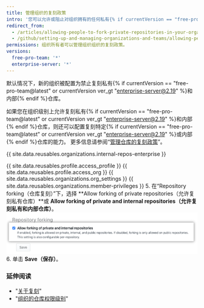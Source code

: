 ```yaml
---
title: 管理组织的复刻政策
intro: '您可以允许或阻止对组织拥有的任何私有{% if currentVersion == "free-pro-team@latest" or currentVersion ver_gt "enterprise-server@2.19" %}和内部{% endif %}仓库进行复刻。'
redirect_from:
  - /articles/allowing-people-to-fork-private-repositories-in-your-organization
  - /github/setting-up-and-managing-organizations-and-teams/allowing-people-to-fork-private-repositories-in-your-organization
permissions: 组织所有者可以管理组织组织的复刻政策。
versions:
  free-pro-team: '*'
  enterprise-server: '*'
---
```


默认情况下，新的组织被配置为禁止复刻私有{% if currentVersion == "free-pro-team@latest" or currentVersion ver_gt "enterprise-server@2.19" %}和内部{% endif %}仓库。

如果您在组织级别上允许复刻私有{% if currentVersion == "free-pro-team@latest" or currentVersion ver_gt "enterprise-server@2.19" %}和内部{% endif %}仓库，则还可以配置复刻特定{% if currentVersion == "free-pro-team@latest" or currentVersion ver_gt "enterprise-server@2.19" %}或内部{% endif %}仓库的能力。 更多信息请参阅“[管理仓库的复刻政策](/github/administering-a-repository/managing-the-forking-policy-for-your-repository)”。

{{ site.data.reusables.organizations.internal-repos-enterprise }}

{{ site.data.reusables.profile.access_profile }}
{{ site.data.reusables.profile.access_org }}
{{ site.data.reusables.organizations.org_settings }}
{{ site.data.reusables.organizations.member-privileges }}
5. 在“Repository forking（仓库复刻）”下，选择 **Allow forking of private repositories（允许复刻私有仓库）**或 **Allow forking of private and internal repositories（允许复刻私有和内部仓库）**。 ![允许或禁止组织复刻的复选框](/assets/images/help/repository/allow-disable-forking-organization.png)
6. 单击 **Save（保存）**。

### 延伸阅读

- "[关于复刻](/articles/about-forks)"
- "[组织的仓库权限级别](/articles/repository-permission-levels-for-an-organization)"
